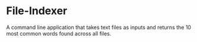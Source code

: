 # File-Indexer
A command line application that takes text files as inputs and returns the 10 most common words found across all files.
